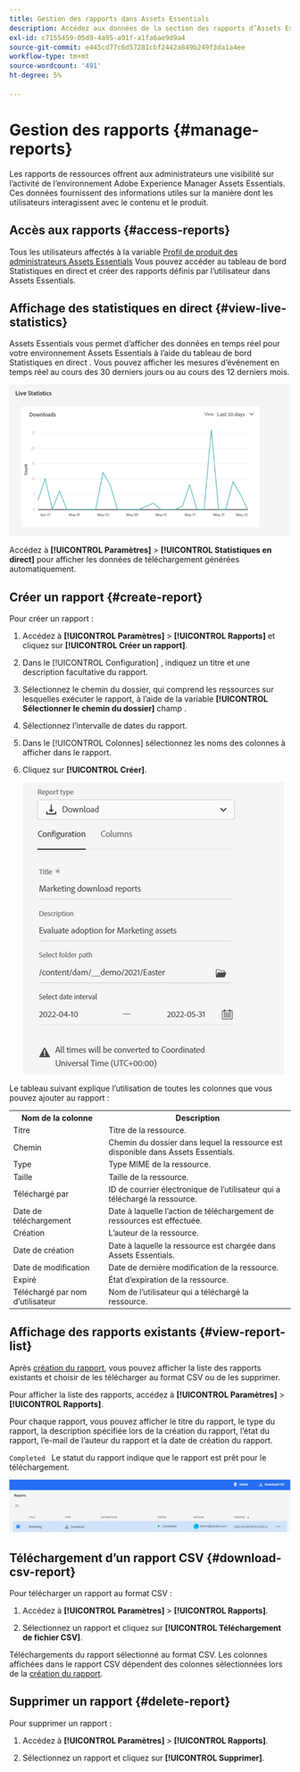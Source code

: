 ```yaml
---
title: Gestion des rapports dans Assets Essentials
description: Accédez aux données de la section des rapports d’Assets Essentials afin d’évaluer l’utilisation des produits et des fonctionnalités et d’obtenir des informations sur les mesures de succès clés.
exl-id: c7155459-05d9-4a95-a91f-a1fa6ae9d9a4
source-git-commit: e445cd77c6d57281cbf2442a849b249f3da1a4ee
workflow-type: tm+mt
source-wordcount: '491'
ht-degree: 5%

---
```


# Gestion des rapports {#manage-reports}

Les rapports de ressources offrent aux administrateurs une visibilité sur l’activité de l’environnement Adobe Experience Manager Assets Essentials. Ces données fournissent des informations utiles sur la manière dont les utilisateurs interagissent avec le contenu et le produit.

## Accès aux rapports {#access-reports}

Tous les utilisateurs affectés à la variable [Profil de produit des administrateurs Assets Essentials](deploy-administer.md) Vous pouvez accéder au tableau de bord Statistiques en direct et créer des rapports définis par l’utilisateur dans Assets Essentials.

## Affichage des statistiques en direct {#view-live-statistics}

Assets Essentials vous permet d’afficher des données en temps réel pour votre environnement Assets Essentials à l’aide du tableau de bord Statistiques en direct . Vous pouvez afficher les mesures d’événement en temps réel au cours des 30 derniers jours ou au cours des 12 derniers mois.

![Options de la barre d’outils lors de la sélection d’une ressource](assets/asset-reports-live-statistics.png)

Accédez à **[!UICONTROL Paramètres]** > **[!UICONTROL Statistiques en direct]** pour afficher les données de téléchargement générées automatiquement.

## Créer un rapport {#create-report}

Pour créer un rapport :

1. Accédez à **[!UICONTROL Paramètres]** > **[!UICONTROL Rapports]** et cliquez sur **[!UICONTROL Créer un rapport]**.

1. Dans le [!UICONTROL Configuration] , indiquez un titre et une description facultative du rapport.

1. Sélectionnez le chemin du dossier, qui comprend les ressources sur lesquelles exécuter le rapport, à l’aide de la variable **[!UICONTROL Sélectionner le chemin du dossier]** champ .

1. Sélectionnez l’intervalle de dates du rapport.

1. Dans le [!UICONTROL Colonnes] sélectionnez les noms des colonnes à afficher dans le rapport.

1. Cliquez sur **[!UICONTROL Créer]**.

   ![Télécharger le rapport](assets/download-reports-config.png)

Le tableau suivant explique l’utilisation de toutes les colonnes que vous pouvez ajouter au rapport :

<table>
    <tbody>
     <tr>
      <th><strong>Nom de la colonne</strong></th>
      <th><strong>Description</strong></th>
     </tr>
     <tr>
      <td>Titre</td>
      <td>Titre de la ressource.</td>
     </tr>
     <tr>
      <td>Chemin </td>
      <td>Chemin du dossier dans lequel la ressource est disponible dans Assets Essentials.</td>
     </tr>
     <tr>
      <td>Type</td>
      <td>Type MIME de la ressource.</td>
     </tr>
     <tr>
      <td>Taille</td>
      <td>Taille de la ressource.</td>
     </tr>
     <tr>
      <td>Téléchargé par</td>
      <td>ID de courrier électronique de l’utilisateur qui a téléchargé la ressource.</td>
     </tr>
     <tr>
      <td>Date de téléchargement</td>
      <td>Date à laquelle l’action de téléchargement de ressources est effectuée.</td>
     </tr>
     <tr>
      <td>Création</td>
      <td>L’auteur de la ressource.</td>
     </tr>
     <tr>
      <td>Date de création</td>
      <td>Date à laquelle la ressource est chargée dans Assets Essentials.</td>
     </tr>
     <tr>
      <td>Date de modification</td>
      <td>Date de dernière modification de la ressource.</td>
     </tr>
     <tr>
      <td>Expiré</td>
      <td>État d’expiration de la ressource.</td>
     </tr>
     <tr>
      <td>Téléchargé par nom d’utilisateur</td>
      <td>Nom de l’utilisateur qui a téléchargé la ressource.</td>
     </tr>           
    </tbody>
   </table>

## Affichage des rapports existants {#view-report-list}

Après [création du rapport](#create-report), vous pouvez afficher la liste des rapports existants et choisir de les télécharger au format CSV ou de les supprimer.

Pour afficher la liste des rapports, accédez à **[!UICONTROL Paramètres]** > **[!UICONTROL Rapports]**.

Pour chaque rapport, vous pouvez afficher le titre du rapport, le type du rapport, la description spécifiée lors de la création du rapport, l’état du rapport, l’e-mail de l’auteur du rapport et la date de création du rapport.

`Completed ` Le statut du rapport indique que le rapport est prêt pour le téléchargement.

![Liste des rapports](assets/list-of-reports.png)


## Téléchargement d’un rapport CSV {#download-csv-report}

Pour télécharger un rapport au format CSV :

1. Accédez à **[!UICONTROL Paramètres]** > **[!UICONTROL Rapports]**.

1. Sélectionnez un rapport et cliquez sur **[!UICONTROL Téléchargement de fichier CSV]**.

Téléchargements du rapport sélectionné au format CSV. Les colonnes affichées dans le rapport CSV dépendent des colonnes sélectionnées lors de la [création du rapport](#create-report).

## Supprimer un rapport {#delete-report}

Pour supprimer un rapport :

1. Accédez à **[!UICONTROL Paramètres]** > **[!UICONTROL Rapports]**.

1. Sélectionnez un rapport et cliquez sur **[!UICONTROL Supprimer]**.
